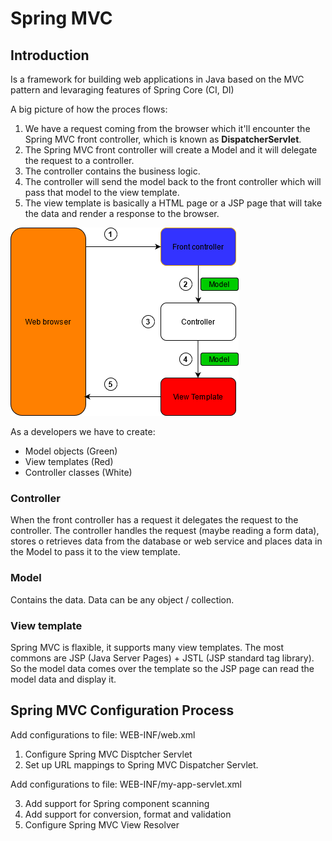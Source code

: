 # Spring MVC

## Introduction

Is a framework for building web applications in Java based on the MVC pattern and levaraging features of Spring Core (CI, DI)

A big picture of how the proces flows:

1. We have a request coming from the browser which it'll encounter the Spring MVC front controller, which is known as **DispatcherServlet**.
2. The Spring MVC front controller will create a Model and it will delegate the request to a controller.
3. The controller contains the business logic.
4. The controller will send the model back to the front controller which will pass that model to the view template.
5. The view template is basically a HTML page or a JSP page that will take the data and render a response to the browser.

<img style="float: center;" src="https://github.com/mikedr/SpringMVC/blob/main/Images/001-MVCdiagram.png">

As a developers we have to create:

* Model objects (Green)
* View templates (Red)
* Controller classes (White)

### Controller

When the front controller has a request it delegates the request to the controller. The controller handles the request (maybe reading a form data), stores o retrieves data from the database or web service and places data in the Model to pass it to the view template. 

### Model

Contains the data. Data can be any object / collection.

### View template

Spring MVC is flaxible, it supports many view templates. The most commons are JSP (Java Server Pages) + JSTL (JSP standard tag library). So the model data comes over the template so the JSP page can read the model data and display it. 

## Spring MVC Configuration Process

Add configurations to file: WEB-INF/web.xml

1. Configure Spring MVC Disptcher Servlet
2. Set up URL mappings to Spring MVC Dispatcher Servlet.

Add configurations to file: WEB-INF/my-app-servlet.xml

3. Add support for Spring component scanning
4. Add support for conversion, format and validation
5. Configure Spring MVC View Resolver
